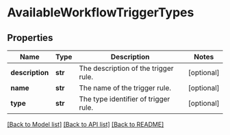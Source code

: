 # AvailableWorkflowTriggerTypes

## Properties
Name | Type | Description | Notes
------------ | ------------- | ------------- | -------------
**description** | **str** | The description of the trigger rule. | [optional] 
**name** | **str** | The name of the trigger rule. | [optional] 
**type** | **str** | The type identifier of trigger rule. | [optional] 

[[Back to Model list]](../README.md#documentation-for-models) [[Back to API list]](../README.md#documentation-for-api-endpoints) [[Back to README]](../README.md)

